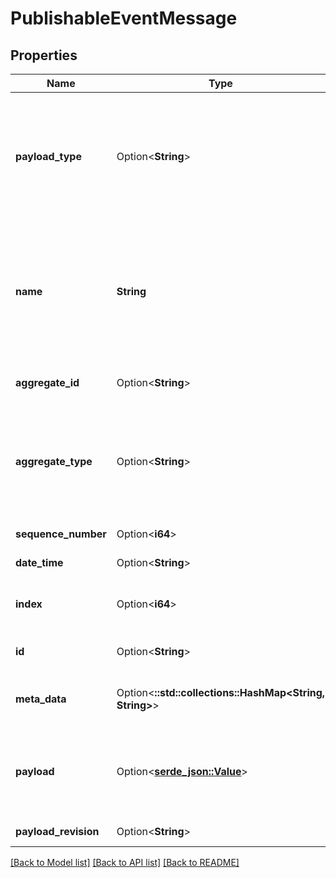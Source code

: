# PublishableEventMessage

## Properties

Name | Type | Description | Notes
------------ | ------------- | ------------- | -------------
**payload_type** | Option<**String**> | Type of the payload. To integrate with Axon Framework based application use fully-qualified class name | [optional][readonly]
**name** | **String** | Event name. Alias for PayloadType. To integrate with Axon Framework based application use fully-qualified class name | 
**aggregate_id** | Option<**String**> | Unique aggregate identifier | [optional]
**aggregate_type** | Option<**String**> | Aggregate type. To integrate with Axon Framework based application use simple class name | [optional]
**sequence_number** | Option<**i64**> | Sequence number | [optional]
**date_time** | Option<**String**> | Date and time | [optional]
**index** | Option<**i64**> | Global index of an event in the event store | [optional]
**id** | Option<**String**> | Unique message identifier | [optional]
**meta_data** | Option<**::std::collections::HashMap<String, String>**> | Key-value map with message meta data | [optional]
**payload** | Option<[**serde_json::Value**](.md)> | Text payload. Accepts JSON, XML, UTF-8 Text, Base64 encoded binary data | [optional]
**payload_revision** | Option<**String**> | Revision of the payload. | [optional]

[[Back to Model list]](../README.md#documentation-for-models) [[Back to API list]](../README.md#documentation-for-api-endpoints) [[Back to README]](../README.md)


